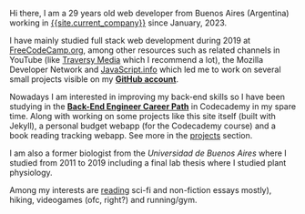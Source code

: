 Hi there, I am a 29 years old web developer from Buenos Aires (Argentina) working in [{{site.current_company}}]({{site.current_company_url}}) since January, 2023.

I have mainly studied full stack web development during 2019 at [FreeCodeCamp.org](https://www.freecodecamp.org/), among other resources such as related channels in YouTube (like [Traversy Media](https://www.youtube.com/channel/UC29ju8bIPH5as8OGnQzwJyA) which I recommend a lot), the Mozilla Developer Network and [JavaScript.info](https://javascript.info/) which led me to work on several small projects visible on my [**GitHub account**](https://github.com/lezojeda).

Nowadays I am interested in improving my back-end skills so I have been studying in the [**Back-End Engineer Career Path**](https://www.codecademy.com/career-journey/back-end-engineer) in Codecademy in my spare time. Along with working on some projects like this site itself (built with Jekyll), a personal budget webapp (for the Codecademy course) and a book reading tracking webapp. See more in the [projects](/projects) section.

I am also a former biologist from the *Universidad de Buenos Aires* where I studied from 2011 to 2019 including a final lab thesis where I studied plant physiology.

Among my interests are [reading](/reading) sci-fi and non-fiction essays mostly), hiking, videogames (ofc, right?) and running/gym.